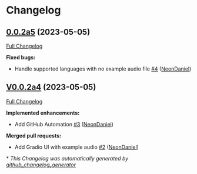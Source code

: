 # Changelog

## [0.0.2a5](https://github.com/OpenVoiceOS/ovos-stt-http-server/tree/0.0.2a5) (2023-05-05)

[Full Changelog](https://github.com/OpenVoiceOS/ovos-stt-http-server/compare/V0.0.2a4...0.0.2a5)

**Fixed bugs:**

- Handle supported languages with no example audio file [\#4](https://github.com/OpenVoiceOS/ovos-stt-http-server/pull/4) ([NeonDaniel](https://github.com/NeonDaniel))

## [V0.0.2a4](https://github.com/OpenVoiceOS/ovos-stt-http-server/tree/V0.0.2a4) (2023-05-05)

[Full Changelog](https://github.com/OpenVoiceOS/ovos-stt-http-server/compare/afb94a25f646ab2a9f90a35f3914bc301067b289...V0.0.2a4)

**Implemented enhancements:**

- Add GitHub Automation [\#3](https://github.com/OpenVoiceOS/ovos-stt-http-server/pull/3) ([NeonDaniel](https://github.com/NeonDaniel))

**Merged pull requests:**

- Add Gradio UI with example audio [\#2](https://github.com/OpenVoiceOS/ovos-stt-http-server/pull/2) ([NeonDaniel](https://github.com/NeonDaniel))



\* *This Changelog was automatically generated by [github_changelog_generator](https://github.com/github-changelog-generator/github-changelog-generator)*
